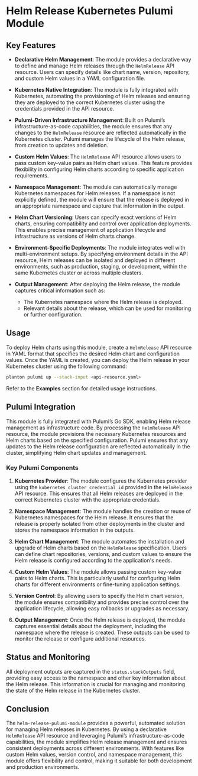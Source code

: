 # Helm Release Kubernetes Pulumi Module

## Key Features

- **Declarative Helm Management**: The module provides a declarative way to define and manage Helm releases through the `HelmRelease` API resource. Users can specify details like chart name, version, repository, and custom Helm values in a YAML configuration file.

- **Kubernetes Native Integration**: The module is fully integrated with Kubernetes, automating the provisioning of Helm releases and ensuring they are deployed to the correct Kubernetes cluster using the credentials provided in the API resource.

- **Pulumi-Driven Infrastructure Management**: Built on Pulumi’s infrastructure-as-code capabilities, the module ensures that any changes to the `HelmRelease` resource are reflected automatically in the Kubernetes cluster. Pulumi manages the lifecycle of the Helm release, from creation to updates and deletion.

- **Custom Helm Values**: The `HelmRelease` API resource allows users to pass custom key-value pairs as Helm chart values. This feature provides flexibility in configuring Helm charts according to specific application requirements.

- **Namespace Management**: The module can automatically manage Kubernetes namespaces for Helm releases. If a namespace is not explicitly defined, the module will ensure that the release is deployed in an appropriate namespace and capture that information in the output.

- **Helm Chart Versioning**: Users can specify exact versions of Helm charts, ensuring compatibility and control over application deployments. This enables precise management of application lifecycle and infrastructure as versions of Helm charts change.

- **Environment-Specific Deployments**: The module integrates well with multi-environment setups. By specifying environment details in the API resource, Helm releases can be isolated and deployed in different environments, such as production, staging, or development, within the same Kubernetes cluster or across multiple clusters.

- **Output Management**: After deploying the Helm release, the module captures critical information such as:
  - The Kubernetes namespace where the Helm release is deployed.
  - Relevant details about the release, which can be used for monitoring or further configuration.

## Usage

To deploy Helm charts using this module, create a `HelmRelease` API resource in YAML format that specifies the desired Helm chart and configuration values. Once the YAML is created, you can deploy the Helm release in your Kubernetes cluster using the following command:

```bash
planton pulumi up --stack-input <api-resource.yaml>
```

Refer to the **Examples** section for detailed usage instructions.

## Pulumi Integration

This module is fully integrated with Pulumi’s Go SDK, enabling Helm release management as infrastructure code. By processing the `HelmRelease` API resource, the module provisions the necessary Kubernetes resources and Helm charts based on the specified configuration. Pulumi ensures that any updates to the Helm release configuration are reflected automatically in the cluster, simplifying Helm chart updates and management.

### Key Pulumi Components

1. **Kubernetes Provider**: The module configures the Kubernetes provider using the `kubernetes_cluster_credential_id` provided in the `HelmRelease` API resource. This ensures that all Helm releases are deployed in the correct Kubernetes cluster with the appropriate credentials.

2. **Namespace Management**: The module handles the creation or reuse of Kubernetes namespaces for the Helm release. It ensures that the release is properly isolated from other deployments in the cluster and stores the namespace information in the outputs.

3. **Helm Chart Management**: The module automates the installation and upgrade of Helm charts based on the `HelmRelease` specification. Users can define chart repositories, versions, and custom values to ensure the Helm release is configured according to the application's needs.

4. **Custom Helm Values**: The module allows passing custom key-value pairs to Helm charts. This is particularly useful for configuring Helm charts for different environments or fine-tuning application settings.

5. **Version Control**: By allowing users to specify the Helm chart version, the module ensures compatibility and provides precise control over the application lifecycle, allowing easy rollbacks or upgrades as necessary.

6. **Output Management**: Once the Helm release is deployed, the module captures essential details about the deployment, including the namespace where the release is created. These outputs can be used to monitor the release or configure additional resources.

## Status and Monitoring

All deployment outputs are captured in the `status.stackOutputs` field, providing easy access to the namespace and other key information about the Helm release. This information is crucial for managing and monitoring the state of the Helm release in the Kubernetes cluster.

## Conclusion

The `helm-release-pulumi-module` provides a powerful, automated solution for managing Helm releases in Kubernetes. By using a declarative `HelmRelease` API resource and leveraging Pulumi’s infrastructure-as-code capabilities, the module simplifies Helm release management and ensures consistent deployments across different environments. With features like custom Helm values, version control, and namespace management, this module offers flexibility and control, making it suitable for both development and production environments.